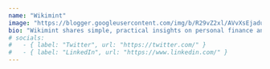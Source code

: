 ```yaml
---
name: "Wikimint"
image: "https://blogger.googleusercontent.com/img/b/R29vZ2xl/AVvXsEjadufUZzJ36kKtdzsdEsLHD9R5Q6pjbN_LEn_1AK7vLkdURviSMzYV1La6OFYjzJMkQYRUHohafxCLre_r9OTwX3Rcdwx_njZagilaYqOhBEWu7xarBEKkhQcZiCq1GfA_WLIqTzPF44fR2TiHOKEF8GSZ6mAKlz-MEbwBnFFV9mLS_b6w5VP-rKUsPtaN/s200-rw/wikimint.png"
bio: "Wikimint shares simple, practical insights on personal finance and business in India. Our goal is to help readers save smart, invest wisely, and achieve financial freedom."
# socials:
#   - { label: "Twitter", url: "https://twitter.com/" }
#   - { label: "LinkedIn", url: "https://www.linkedin.com/" }
---
```

